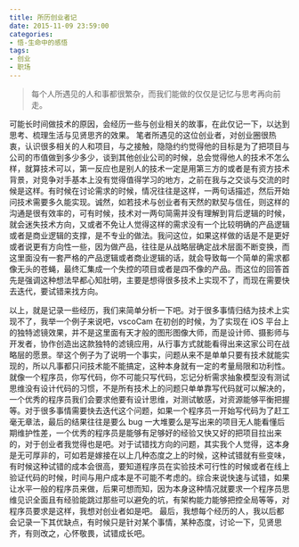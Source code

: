 ```yaml
---
title: 所历创业者记
date: 2015-11-09 23:59:00
categories:
- 悟-生命中的感悟
tags:
- 创业
- 职场
---
```


> 每个人所遇见的人和事都很繁杂，而我们能做的仅仅是记忆与思考再向前走。

可能长时间做技术的原因，会经历一些与创业相关的故事，在此仅记一下，以达到思考、梳理生活与见贤思齐的效果。
笔者所遇见的这位创业者，对创业圈很热衷，认识很多相关的人和项目，与之接触，隐隐约约觉得他的目标是为了把项目与公司的市值做到多少多少，谈到其他创业公司的时候，总会觉得他人的技术不怎么样，就算技术可以，第一反应也是别人的技术一定是用第三方的或者是有资方技术背景，对竞争对手基本上没有觉得值得学习的地方，之前在我与之交谈与交流的时候是这样。有时候在讨论需求的时候，情况往往是这样，一两句话描述，然后开始问技术需要多久能实现。诚然，如若技术与创业者有天然的默契与信任，则这样的沟通是很有效率的，可有时候，技术对一两句简需并没有理解到背后逻辑的时候，就会迷失技术方向，又或者不免让人觉得这样的需求没有一个比较明确的产品逻辑或者是商业逻辑的支撑，是不专业的做法。我问这位，如果这样做的话是不是更好或者说更有方向性一些，因为做产品，往往是从战略层确定战术层面不断变换，而这里面没有一套严格的产品逻辑或者商业逻辑的话，就会导致每一个简单的需求都像无头的苍蝇，最终汇集成一个失控的项目或者是四不像的产品。而这位的回答首先是强调这种想法早都心知肚明，主要是想得很多技术上实现不了，而现在需要快去迭代，要试错来找方向。

以上，就是记录一些经历，我们来简单分析一下吧。对于很多事情归结为技术上实现不了，我举一个例子来说吧，vscoCam 在初创的时候，为了实现在 iOS 平台上的独特滤镜效果，并不是这里面有天才般的图形图像大师，而是设计师、摄影师与开发者，协作创造出这款独特的滤镜应用，从行事方式就能看得出来这家公司在战略层的愿景。举这个例子为了说明一个事实，问题从来不是单单只要有技术就能实现的，所以凡事都只问技术能不能搞定，这种本身就有一定的考量局限和功利性。就像一个程序员，你写代码，你不可能只写代码，忘记分析需求抽象模型没有测试思维没有设计代码的习惯，不是所有技术上的问题只单单靠写代码就可以解决的，一个优秀的程序员我们会要求他要有设计思维，对测试敏感，对资源能够平衡把握等。对于很多事情需要快去迭代这个问题，如果一个程序员一开始写代码为了赶工毫无章法，最后的结果往往是要么 bug 一大堆要么是写出来的项目无人能看懂后期维护性差，一个优秀的程序员是能够有足够好的经验又快又好的把项目拉出来的，对于创业者我觉得也是吧。对于试错找方向的问题，其实我个人觉得，这本身是无可厚非的，可如若是嫁接在以上几种态度之上的时候，这种试错就有些变味，有时候这种试错的成本会很高，要知道程序员在实验技术可行性的时候或者在线上验证代码的时候，时间与用户成本是不可能不考虑的。综合来说快速与试错，如果让水平一般的程序员来做，后果可想而知，因为本身这种情况就要求一个程序员思维见识全面且有经验能跳过那些可以避免的坑，有架构能力能够把控全局等等，对程序员要求是这样，我想对创业者如是吧。
最后，我想每个经历的人，我以后都会记录一下其优缺点，有时候只是针对某个事情，某种态度，讨论一下，见贤思齐，有则改之，心怀敬畏，试错成长吧。
